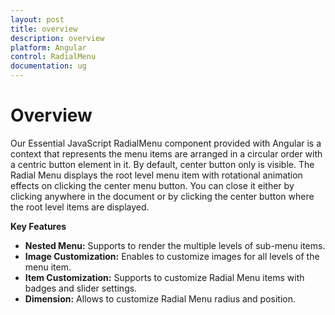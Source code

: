 ```yaml
---
layout: post
title: overview
description: overview
platform: Angular
control: RadialMenu
documentation: ug
---
```


# Overview

 Our Essential JavaScript RadialMenu component provided with Angular is a context that represents the menu items are arranged in a circular order with a centric button element in it. By default, center button only is visible. The Radial Menu displays the root level menu item with rotational animation effects on clicking the center menu button. You can close it either by clicking anywhere in the document or by clicking the center button where the root level items are displayed.

**Key Features**

* **Nested Menu:** Supports to render the multiple levels of sub-menu items.
* **Image Customization:**  Enables to customize images for all levels of the menu item.
* **Item Customization:** Supports to customize Radial Menu items with badges and slider settings.
* **Dimension:** Allows to customize Radial Menu radius and position.               

